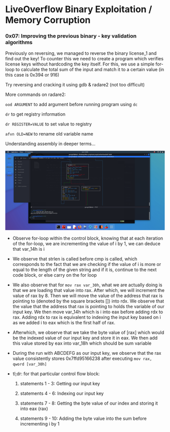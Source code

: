 # LiveOverflow Binary Exploitation / Memory Corruption

### 0x07: Improving the previous binary - key validation algorithms

Previously on reversing, we managed to reverse the binary license_1 and find out the key! To counter this we need to create a program which verifies license keys without hardcoding the key itself. For this, we use a simple for-loop to calculate the total sum of the input and match it to a certain value (in this case is 0x394 or 916)

Try reversing and cracking it using gdb & radare2 (not too difficult)

More commands on radare2:

`ood ARGUMENT` to add argument before running program using `dc`

`dr` to get registry information

`dr REGISTER=VALUE` to set value to registry

`afvn OLD=NEW` to rename old variable name

Understanding assembly in deeper terms...

![](./images/ss1.png)

- Observe for-loop within the control block, knowing that at each iteration of the for-loop, we are incrementing the value of i by 1, we can deduce that var_14h is i

- We observe that strlen is called before cmp is called, which corresponds to the fact that we are checking if the value of i is more or equal to the length of the given string and if it is, continue to the next code block, or else carry on the for loop

- We also observe that for `mov rax var_30h`, what we are actually doing is that we are loading that value into rax. After which, we will increment the value of rax by 8. Then we will move the value of the address that rax is pointing to (denoted by the square brackets []) into rdx. We observe that the value that the address that rax is pointing to holds the variable of our input key. We then move var_14h which is i into eax before adding rdx to rax. Adding rdx to rax is equivalent to indexing the input key based on i as we added i to eax which is the first half of rax.

- Afterwhich, we observe that we take the byte value of [rax] which would be the indexed value of our input key and store it in eax. We then add this value stored by eax into var_18h which should be sum variable

- During the run with ABCDEFG as our input key, we observe that the rax value consistently stores 0x7ffd95166238 after executing `mov rax, qword [var_30h]`

- tl;dr: for that particular control flow block:

    1. statements 1 - 3: Getting our input key

    2. statements 4 - 6: Indexing our input key

    3. statements 7 - 8: Getting the byte value of our index and storing it into eax (rax)

    4. statements 9 - 10: Adding the byte value into the sum before incrementing i by 1